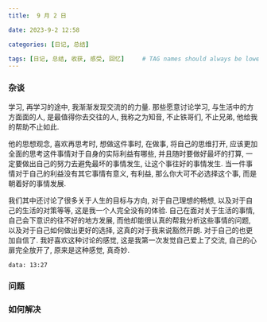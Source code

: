 ```yaml
---
title:  9 月 2 日

date: 2023-9-2 12:58

categories: [日记, 总结]

tags: [日记, 总结, 收获, 感受, 回忆]     # TAG names should always be lowercase
---
```


### 杂谈
学习, 再学习的途中, 我渐渐发现交流的的力量. 那些愿意讨论学习, 与生活中的方方面面的人, 是最值得你去交往的人, 我称之为知音, 不止铁哥们, 不止兄弟, 他给我的帮助不止如此. 

他的思想观念, 喜欢再思考时, 想做这件事时, 在做事, 将自己的思维打开, 应该更加全面的思考这件事情对于自身的实际利益有哪些, 并且随时要做好最坏的打算, 一定要做出自己的努力去避免最坏的事情发生, 让这个事往好的事情发生. 当一件事情对于自己的利益没有其它事情有意义, 有利益, 那么你大可不必选择这个事, 而是朝着好的事情发展. 

我们其中还讨论了很多关于人生的目标与方向, 对于自己理想的畅想, 以及对于自己的生活的对策等等, 这是我一个人完全没有的体验. 自己在面对关于生活的事情, 自己会下意识的往不好的地方发展, 而他却能很认真的帮我分析这些事情的问题, 以及对于自己如何做出更好的选择, 这真的对于我来说豁然开朗. 对于自己的也更加自信了. 我好喜欢这种讨论的感觉, 这是我第一次发觉自己爱上了交流, 自己的心扉完全放开了, 原来是这种感觉, 真奇妙.

`data: 13:27`

### 问题

### 如何解决